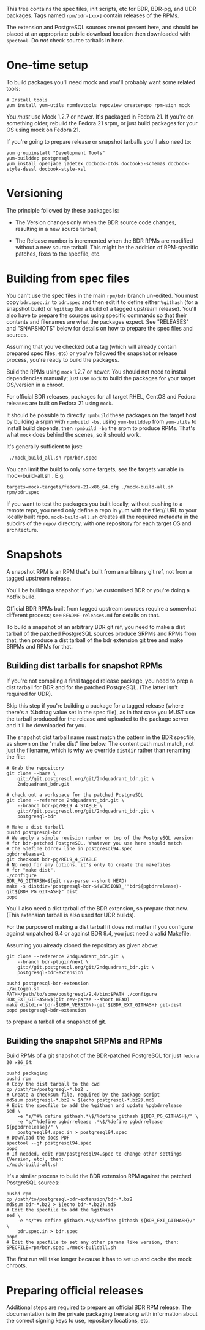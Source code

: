 This tree contains the spec files, init scripts, etc for BDR, BDR-pg, and UDR
packages. Tags named `rpm/bdr-[xxx]` contain releases of the RPMs.

The extension and PostgreSQL sources are not present here, and should be
placed at an appropriate public download location then downloaded with
`spectool`. Do *not* check source tarballs in here.

# One-time setup

To build packages you'll need mock and you'll probably want some related tools:

    # Install tools
    yum install yum-utils rpmdevtools repoview createrepo rpm-sign mock

You *must* use Mock 1.2.7 or newer. It's packaged in Fedora 21. If you're on
something older, rebuild the Fedora 21 srpm, or just build packages for your OS
using mock on Fedora 21.

If you're going to prepare release or snapshot tarballs you'll also need to:

    yum groupinstall "Development Tools"
    yum-builddep postgresql
    yum install openjade jadetex docbook-dtds docbook5-schemas docbook-style-dsssl docbook-style-xsl


# Versioning

The principle followed by these packages is:

* The Version changes only when the BDR source code changes, resulting in a new
  source tarball;

* The Release number is incremented when the BDR RPMs are modified without a
  new source tarball. This might be the addition of RPM-specific patches, fixes
  to the specfile, etc.

# Building from spec files

You can't use the spec files in the main `rpm/bdr` branch un-edited.
You must copy `bdr.spec.in` to `bdr.spec` and then edit it to define either
`%githash` (for a snapshot build) or `%gittag` (for a build of a tagged
upstream release). You'll also have to prepare the sources using specific
commands so that their contents and filenames are what the packages expect.
See "RELEASES" and "SNAPSHOTS" below for details on how to prepare the spec
files and sources.

Assuming that you've checked out a tag (which will already contain prepared
spec files, etc) or you've followed the snapshot or release process, you're
ready to build the packages.

Build the RPMs using `mock` 1.2.7 or newer. You should not need to install
dependencies manually; just use `mock` to build the packages for your target
OS/version in a chroot.

For official BDR releases, packages for all target RHEL, CentOS and Fedora
releases are built on Fedora 21 using `mock`.

It should be possible to directly `rpmbuild` these packages on the target host
by building a srpm with `rpmbuild -bs`, using `yum-builddep` from `yum-utils`
to install build depends, then `rpmbuild -ba` the srpm to produce RPMs. That's
what `mock` does behind the scenes, so it should work.

It's generally sufficient to just:

     ./mock_build_all.sh rpm/bdr.spec

You can limit the build to only some targets, see the targets variable in
mock-build-all.sh . E.g.

    targets=mock-targets/fedora-21-x86_64.cfg ./mock-build-all.sh rpm/bdr.spec

If you want to test the packages you built locally, without pushing to a remote
repo, you need only define a repo in yum with the file:// URL to your locally
built repo. `mock-build-all.sh` creates all the required metadata in the subdirs
of the `repo/` directory, with one repository for each target OS and architecture.

# Snapshots

A snapshot RPM is an RPM that's built from an arbitrary git ref, not from
a tagged upstream release.

You'll be building a snapshot if you've customised BDR or you're doing a hotfix
build.

Official BDR RPMs built from tagged upstream sources require a somewhat
different process; see `README-releases.md` for details on that.

To build a snapshot of an arbitrary BDR git ref, you need to make a dist
tarball of the patched PostgreSQL sources produce SRPMs and RPMs from that,
then produce a dist tarball of the bdr extension git tree and make SRPMs and
RPMs for that.

## Building dist tarballs for snapshot RPMs

If you're not compiling a final tagged release package, you need to prep
a dist tarball for BDR and for the patched PostgreSQL. (The latter isn't
required for UDR).

Skip this step if you're building a package for a tagged release (where there's
a %bdrtag value set in the spec file), as in that case you MUST use the tarball
produced for the release and uploaded to the package server and it'll be
downloaded for you.

The snapshot dist tarball name must match the pattern in the BDR specfile, as
shown on the "make dist" line below. The content path must match, not just the
filename, which is why we override `distdir` rather than renaming the file:

    # Grab the repository
    git clone --bare \
        git://git.postgresql.org/git/2ndquadrant_bdr.git \
        2ndquadrant_bdr.git

    # check out a workspace for the patched PostgreSQL
    git clone --reference 2ndquadrant_bdr.git \
        --branch bdr-pg/REL9_4_STABLE \
        git://git.postgresql.org/git/2ndquadrant_bdr.git \
        postgresql-bdr
    
    # Make a dist tarball
    pushd postgresql-bdr
    # We apply a simple revision number on top of the PostgreSQL version
    # for bdr-patched PostgreSQL. Whatever you use here should match
    # the %define bdrrev line in postgresql94.spec
    pgbdrrelease=1
    git checkout bdr-pg/REL9_4_STABLE
    # No need for any options, it's only to create the makefiles
    # for "make dist".
    ./configure
    BDR_PG_GITHASH=$(git rev-parse --short HEAD)
    make -s distdir='postgresql-bdr-$(VERSION)_'"bdr${pgbdrrelease}-git${BDR_PG_GITHASH}" dist
    popd

You'll also need a dist tarball of the BDR extension, so prepare that now.
(This extension tarball is also used for UDR builds).

For the purpose of making a dist tarball it does not matter if you configure
against unpatched 9.4 or against BDR 9.4, you just need a valid Makefile.

Assuming you already cloned the repository as given above:

    git clone --reference 2ndquadrant_bdr.git \
        --branch bdr-plugin/next \
        git://git.postgresql.org/git/2ndquadrant_bdr.git \
        postgresql-bdr-extension

    pushd postgresql-bdr-extension
    ./autogen.sh
    PATH=/path/to/some/postgresql/9.4/bin:$PATH ./configure
    BDR_EXT_GITHASH=$(git rev-parse --short HEAD)
    make distdir='bdr-$(BDR_VERSION)-git'${BDR_EXT_GITHASH} git-dist
    popd postgresql-bdr-extension

to prepare a tarball of a snapshot of git.

## Building the snapshot SRPMs and RPMs

Build RPMs of a git snapshot of the BDR-patched PostgreSQL for just `fedora 20 x86_64`:

    pushd packaging
    pushd rpm
    # Copy the dist tarball to the cwd
    cp /path/to/postgresql-*.bz2 .
    # Create a checksum file, required by the package script
    md5sum postgresql-*.bz2 > $(echo postgresql-*.bz2).md5
    # Edit the specfile to add the %githash and update %pgbdrrelease
    sed \
        -e "s/^#% define githash.*\$/%define githash ${BDR_PG_GITHASH}/" \
        -e "s/^%define pgbdrrelease .*\$/%define pgbdrrelease ${pgbdrrelease}/" \
        postgresql94.spec.in > postgresql94.spec
    # Download the docs PDF
    spectool --gf postgresql94.spec
    popd
    # If needed, edit rpm/postgresql94.spec to change other settings (Version, etc), then:
    ./mock-build-all.sh

It's a similar process to build the BDR extension RPM against the patched
PostgreSQL sources:

    pushd rpm
    cp /path/to/postgresql-bdr-extension/bdr-*.bz2
    md5sum bdr-*.bz2 > $(echo bdr-*.bz2).md5
    # Edit the specfile to add the %githash
    sed \
        -e "s/^#% define githash.*\$/%define githash ${BDR_EXT_GITHASH}/" \
        bdr.spec.in > bdr.spec
    popd
    # Edit the specfile to set any other params like version, then:
    SPECFILE=rpm/bdr.spec ./mock-buildall.sh

The first run will take longer because it has to set up and cache the mock
chroots.

# Preparing official releases

Additional steps are required to prepare an official BDR RPM release. The
documentation is in the private packaging tree along with information about
the correct signing keys to use, repository locations, etc.
